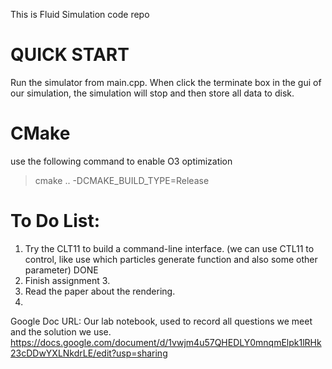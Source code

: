 This is Fluid Simulation code repo
# QUICK START
Run the simulator from main.cpp. 
When click the terminate box in the gui of our simulation, the simulation will stop and then store all data to disk.

# CMake
use the following command to enable O3 optimization 
> cmake .. -DCMAKE_BUILD_TYPE=Release

 


# To Do List:
1. Try the CLT11 to build a command-line interface. (we can use CTL11 to control, like use which particles generate function and also some other parameter)     DONE
2. Finish assignment 3.          
3. Read the paper about the rendering.
4. 


Google Doc URL:
Our lab notebook, used to record all questions we meet and the solution we use.
https://docs.google.com/document/d/1vwjm4u57QHEDLY0mnqmElpk1lRHk23cDDwYXLNkdrLE/edit?usp=sharing